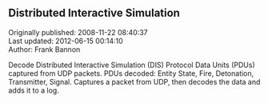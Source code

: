 ## Distributed Interactive Simulation  
Originally published: 2008-11-22 08:40:37  
Last updated: 2012-06-15 00:14:10  
Author: Frank Bannon  
  
Decode Distributed Interactive Simulation (DIS) Protocol Data Units (PDUs) captured from UDP packets.
PDUs decoded: Entity State, Fire, Detonation, Transmitter, Signal.
Captures a packet from UDP, then decodes the data and adds it to a log.
